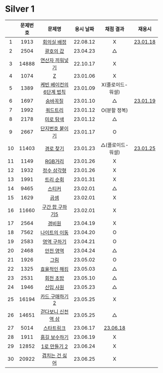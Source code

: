 # Silver 1

|     | 문제번호 |                문제명                 | 응시 날짜 |          채점 결과           |            재응시             |
| :-: | :------: | :-----------------------------------: | :-------: | :--------------------------: | :---------------------------: |
|  1  |   1913   |       [회의실 배정](./1931.js)        | 22.08.12  |              X               |   [23.01.18](./1931_re.js)    |
|  2  |   2504   |        [괄호의 값](./2504.js)         | 23.04.23  |              △               |
|  3  |  14888   |     [연산자 끼워넣기](./14888.js)     | 22.10.17  |              X               |
|  4  |   1074   |            [Z](./1074.js)             | 23.01.06  |              X               |
|  5  |   1389   | [케빈 베이컨의 6단계 법칙](./1389.js) | 23.01.09  |       X(플로이드-워셜)       |
|  6  |   1697   |         [숨바꼭질](./1697.js)         | 23.01.10  |              △               | [23.01.19](./replay/1697.js)  |
|  7  |   1992   |         [쿼드트리](./1992.js)         | 23.01.12  |         O(분할 정복)         |
|  8  |   2178   |        [미로 탐색](./2178.js)         | 23.01.12  |              △               |
|  9  |   2667   |     [단지번호 붙이기](./2667.js)      | 23.01.17  |              O               |
| 10  |  11403   |        [경로 찾기](./11403.js)        | 23.01.23  |       △(플로이드-워셜)       | [23.01.25](./replay/11403.js) |
| 11  |   1149   |         [RGB거리](./1149.js)          | 23.01.26  |              X               |
| 12  |   1932   |       [정수 삼각형](./1932.js)        | 23.01.26  |              X               |
| 13  |   1991   |        [트리 순회](./1991.js)         | 23.01.31  |              X               |
| 14  |   9465   |          [스티커](./9465.js)          | 23.02.01  |              △               |
| 15  |   1629   |           [곱셈](./1629.js)           | 23.02.01  |              X               |
| 16  |  11660   |     [구간 합 구하기5](./11660.js)     | 23.02.01  |              X               |
| 17  |   2564   |          [경비원](./2564.js)          | 23.04.19  |              X               |
| 18  |   7562   |      [나이트의 이동](./7562.js)       | 23.04.20  |              O               |
| 19  |   2583   |       [영역 구하기](./2583.js)        | 23.04.21  |              O               |
| 20  |   2468   |        [안전 영역](./2468.js)         | 23.04.24  |              △               |
| 21  |   1926   |           [그림](./1926.js)           | 23.05.02  |              O               |
| 22  |   1325   |      [효율적인 해킹](./1325.js)       | 23.05.03  |              △               |
| 23  |   2531   |        [회전 초밥](./2531.js)         | 23.05.10  |              △               |
| 24  |   1946   |        [신입 사원](./1946.js)         | 23.05.23  |              △               |
| 25  |  16194   |     [카드 구매하기2](./16194.js)      | 23.05.25  |              X               |
| 26  |  14651   |   [걷다보니 신천역 삼](./14651.js)    | 23.05.25  |              △               |
| 27  |   5014   |        [스타트링크](./5014.js)        | 23.06.17  | [23.06.18](./replay/5014.js) |
| 28  |   1911   |      [흙길 보수하기](./1911.js)       | 23.06.19  |              X               |
| 29  |  12852   |      [1로 만들기 2](./12852.js)       | 23.06.24  |              X               |
| 30  |  20922   |     [겹치는 건 싫어](./20922.js)      | 23.06.25  |              X               |
